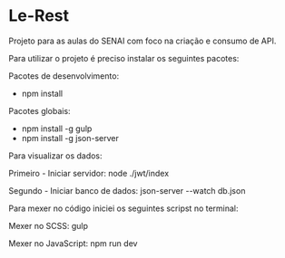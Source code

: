 # Le-Rest
Projeto para as aulas do SENAI com foco na criação e consumo de API.

Para utilizar o projeto é preciso instalar os seguintes pacotes:

Pacotes de desenvolvimento:
  - npm install

Pacotes globais:
  - npm install -g gulp
  - npm install -g json-server

Para visualizar os dados:

Primeiro - Iniciar servidor: node ./jwt/index

Segundo - Iniciar banco de dados: json-server --watch db.json

Para mexer no código iniciei os seguintes scripst no terminal:

Mexer no SCSS: gulp

Mexer no JavaScript: npm run dev
